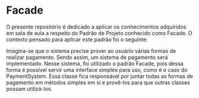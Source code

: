 # Facade
<div>
  <p>O presente repositório é dedicado a aplicar os conhecimentos adquiridos em sala de aula a respeito do Padrão de Projeto conhecido como Facade. O contexto pensado para aplicar este padrão foi o seguinte:</p>

  <p>Imagina-se que o sistema precise prover ao usuário várias formas de realizar pagamento. Sendo assim, um sistema de pagamento será implementado. Nesse sistema, foi utilizado o padrão Facade, pois dessa forma é possível servir uma interface simples para uso, como é o caso do PaymentSystem. Essa classe fica responsável por juntar todas as formas de pagamento em métodos simples em si e provê-los para que outras classes possam utilizá-los.</p>
</div>
